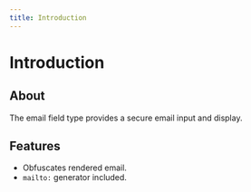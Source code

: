 ```yaml
---
title: Introduction
---
```


# Introduction

<div class="documentation__toc"></div>

## About

The email field type provides a secure email input and display.

## Features

- Obfuscates rendered email.
- `mailto:` generator included.
